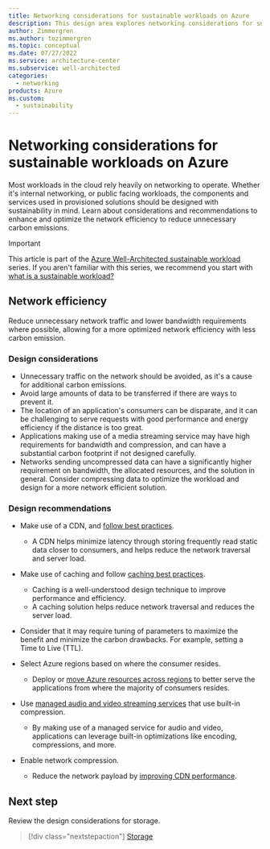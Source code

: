 ```yaml
---
title: Networking considerations for sustainable workloads on Azure
description: This design area explores networking considerations for sustainable workloads on Azure.
author: Zimmergren
ms.author: tozimmergren
ms.topic: conceptual
ms.date: 07/27/2022
ms.service: architecture-center
ms.subservice: well-architected
categories: 
  - networking
products: Azure
ms.custom:
  - sustainability
---
```


# Networking considerations for sustainable workloads on Azure

Most workloads in the cloud rely heavily on networking to operate. Whether it's internal networking, or public facing workloads, the components and services used in provisioned solutions should be designed with sustainability in mind. Learn about considerations and recommendations to enhance and optimize the network efficiency to reduce unnecessary carbon emissions.

> [!IMPORTANT]
> This article is part of the [Azure Well-Architected sustainable workload](index.yml) series. If you aren't familiar with this series, we recommend you start with [what is a sustainable workload?](sustainability-get-started.md#what-is-a-sustainable-workload)

## Network efficiency

Reduce unnecessary network traffic and lower bandwidth requirements where possible, allowing for a more optimized network  efficiency with less carbon emission.

### Design considerations

- Unnecessary traffic on the network should be avoided, as it's a cause for additional carbon emissions.
- Avoid large amounts of data to be transferred if there are ways to prevent it.
- The location of an application's consumers can be disparate, and it can be challenging to serve requests with good performance and energy efficiency if the distance is too great.
- Applications making use of a media streaming service may have high requirements for bandwidth and compression, and can have a substantial carbon footprint if not designed carefully.
- Networks sending uncompressed data can have a significantly higher requirement on bandwidth, the allocated resources, and the solution in general. Consider compressing data to optimize the workload and design for a more network efficient solution.

### Design recommendations

- Make use of a CDN, and [follow best practices](/azure/architecture/best-practices/cdn).
  - A CDN helps minimize latency through storing frequently read static data closer to consumers, and helps reduce the network traversal and server load.

- Make use of caching and follow [caching best practices](/azure/architecture/best-practices/caching).
  - Caching is a well-understood design technique to improve performance and efficiency.
  - A caching solution helps reduce network traversal and reduces the server load.
- Consider that it may require tuning of parameters to maximize the benefit and minimize the carbon drawbacks. For example, setting a Time to Live (TTL).

- Select Azure regions based on where the consumer resides.
  - Deploy or [move Azure resources across regions](/azure/architecture/solution-ideas/articles/move-azure-resources-across-regions) to better serve the applications from where the majority of consumers resides.

- Use [managed audio and video streaming services](/azure/media-services/latest/encode-concept) that use built-in compression.
  - By making use of a managed service for audio and video, applications can leverage built-in optimizations like encoding, compressions, and more.

- Enable network compression.
  - Reduce the network payload by [improving CDN performance](/azure/cdn/cdn-improve-performance).

## Next step

Review the design considerations for storage.

> [!div class="nextstepaction"]
> [Storage](sustainability-storage.md)
